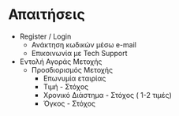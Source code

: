 # Απαιτήσεις

* Register / Login
    * Ανάκτηση κωδικών μέσω e-mail
    * Επικοινωνία με Tech Support
* Εντολή Αγοράς Μετοχής
    * Προσδιορισμός Μετοχής
        * Επωνυμία εταιρίας
        * Τιμή - Στόχος
        * Χρονικό Διάστημα - Στόχος ( 1-2 τιμές)
        * Όγκος - Στόχος
